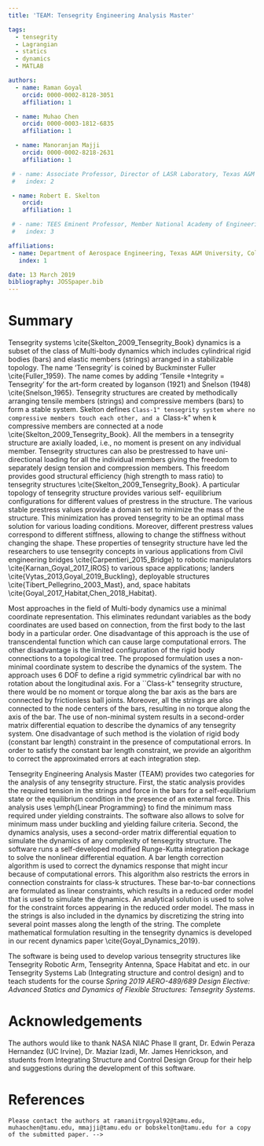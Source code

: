 ```yaml
---
title: 'TEAM: Tensegrity Engineering Analysis Master'

tags:
  - tensegrity
  - Lagrangian
  - statics
  - dynamics
  - MATLAB

authors:
  - name: Raman Goyal
    orcid: 0000-0002-8128-3051
    affiliation: 1

  - name: Muhao Chen
    orcid: 0000-0003-1812-6835
    affiliation: 1

  - name: Manoranjan Majji
    orcid: 0000-0002-8218-2631
    affiliation: 1

 # - name: Associate Professor, Director of LASR Laboratory, Texas A&M University
 #   index: 2

 - name: Robert E. Skelton
    orcid: 
    affiliation: 1

 # - name: TEES Eminent Professor, Member National Academy of Engineering, Texas A&M University
 #   index: 3

affiliations:
 - name: Department of Aerospace Engineering, Texas A&M University, College Station, Texas, USA
   index: 1

date: 13 March 2019
bibliography: JOSSpaper.bib
---
```


# Summary

Tensegrity systems \cite{Skelton_2009_Tensegrity_Book} dynamics is a subset of the class of Multi-body dynamics which includes cylindrical rigid bodies (bars) and elastic members (strings) arranged in a stabilizable topology. The name ‘Tensegrity’ is coined by Buckminster Fuller \cite{Fuller_1959}. The name comes by adding ‘Tensile +Integrity = Tensegrity’ for the art-form created by Ioganson (1921) and Snelson (1948) \cite{Snelson_1965}.  Tensegrity structures are created by methodically arranging tensile members (strings) and compressive members (bars) to form a stable system. Skelton defines ``Class-1" tensegrity system where no compressive members touch each other, and a ``Class-k" when k compressive members are connected at a node \cite{Skelton_2009_Tensegrity_Book}. All the members in a tensegrity structure are axially loaded, i.e., no moment is present on any individual member. Tensegrity structures can also be prestressed to have uni-directional loading for all the individual members giving the freedom to separately design tension and compression members. This freedom provides good structural efficiency (high strength to mass ratio) to tensegrity structures \cite{Skelton_2009_Tensegrity_Book}. A particular topology of tensegrity structure provides various self- equilibrium configurations for different values of prestress in the structure. The various stable prestress values provide a domain set to minimize the mass of the structure. This minimization has proved tensegrity to be an optimal mass solution for various loading conditions. Moreover, different prestress values correspond to different stiffness, allowing to change the stiffness without changing the shape. These properties of tensegrity structure have led the researchers to use tensegrity concepts in various applications from Civil engineering bridges \cite{Carpentieri_2015_Bridge} to robotic manipulators \cite{Karnan_Goyal_2017_IROS} to various space applications; landers \cite{Vytas_2013,Goyal_2019_Buckling}, deployable structures \cite{Tibert_Pellegrino_2003_Mast}, and, space habitats \cite{Goyal_2017_Habitat,Chen_2018_Habitat}.

Most approaches in the field of Multi-body dynamics use a minimal coordinate representation. This eliminates redundant variables as the body coordinates are used based on connection, from the first body to the last body in a particular order. One disadvantage of this approach is the use of transcendental function which can cause large computational errors. The other disadvantage is the limited configuration of the rigid body connections to a topological tree. The proposed formulation uses a non-minimal coordinate system to describe the dynamics of the system. The approach uses 6 DOF to define a rigid symmetric cylindrical bar with no rotation about the longitudinal axis. For a ``Class-k" tensegrity structure, there would be no moment or torque along the bar axis as the bars are connected by frictionless ball joints. 
Moreover, all the strings are also connected to the node centers of the bars, resulting in no torque along the axis of the bar. The use of non-minimal system results in a second-order matrix differential equation to describe the dynamics of any tensegrity system. One disadvantage of such method is the violation of rigid body (constant bar length) constraint in the presence of computational errors. In order to satisfy the constant bar length constraint, we provide an algorithm to correct the approximated errors at each integration step. 

Tensegrity Engineering Analysis Master (TEAM) provides two categories for the analysis of any tensegrity structure. First, the static analysis provides the required tension in the strings and force in the bars for a self-equilibrium state or the equilibrium condition in the presence of an external force. This analysis uses \emph{Linear Programming} to find the minimum mass required under yielding constraints. The software also allows to solve for minimum mass under buckling and yielding failure criteria. Second, the dynamics analysis, uses a second-order matrix differential equation to simulate the dynamics of any complexity of tensegrity structure. The software runs a self-developed modified Runge-Kutta integration package to solve the nonlinear differential equation. A bar length correction algorithm is used to correct the dynamics response that might incur because of computational errors. This algorithm also restricts the errors in connection constraints for class-k structures. These bar-to-bar connections are formulated as linear constraints, which results in a reduced order model that is used to simulate the dynamics. An analytical solution is used to solve for the constraint forces appearing in the reduced order model.
The mass in the strings is also included in the dynamics by discretizing the string into several point masses along the length of the string. The complete mathematical formulation resulting in the tensegrity dynamics is developed in our recent dynamics paper \cite{Goyal_Dynamics_2019}.



The software is being used to develop various tensegrity structures like Tensegrity Robotic Arm, Tensegrity Antenna, Space Habitat and etc. in our Tensegrity Systems Lab (Integrating structure and control design) and to teach students for the course *Spring 2019 AERO-489/689 Design Elective: Advanced Statics and Dynamics of Flexible Structures: Tensegrity Systems*.

# Acknowledgements

The authors would like to thank NASA NIAC Phase II grant, Dr. Edwin Peraza Hernandez (UC Irvine), Dr. Maziar Izadi, Mr. James Henrickson, and students from Integrating Structure and Control Design Group for their help and suggestions during the development of this software. 
# References

    Please contact the authors at ramaniitrgoyal92@tamu.edu, muhaochen@tamu.edu, mmajji@tamu.edu or bobskelton@tamu.edu for a copy of the submitted paper. -->